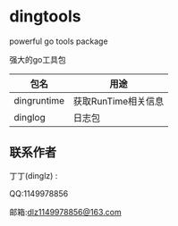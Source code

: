 # dingtools
powerful go tools package

强大的go工具包

| 包名        | 用途                |
| ----------- | ------------------- |
| dingruntime | 获取RunTime相关信息 |
| dinglog     | 日志包              |

## 联系作者

丁丁(dinglz) : 

QQ:1149978856

邮箱:dlz1149978856@163.com